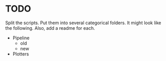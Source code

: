 # TODO
Split the scripts. Put them into several categorical folders. It might look
like the following. Also, add a readme for each.

- Pipeline
	- old
	- new
- Plotters
